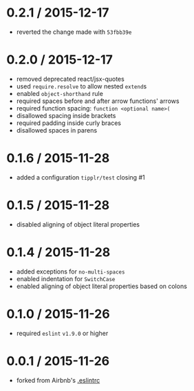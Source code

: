 0.2.1 / 2015-12-17
==================
 - reverted the change made with `53fbb39e`

0.2.0 / 2015-12-17
==================
 - removed deprecated react/jsx-quotes
 - used `require.resolve` to allow nested `extend`s
 - enabled `object-shorthand` rule
 - required spaces before and after arrow functions' arrows
 - required function spacing: `function <optional name>(`
 - disallowed spacing inside brackets
 - required padding inside curly braces
 - disallowed spaces in parens

0.1.6 / 2015-11-28
==================
 - added a configuration `tipplr/test` closing #1

0.1.5 / 2015-11-28
==================
 - disabled aligning of object literal properties

0.1.4 / 2015-11-28
==================
 - added exceptions for `no-multi-spaces`
 - enabled indentation for `SwitchCase`
 - enabled aligning of object literal properties based on colons

0.1.0 / 2015-11-26
==================
 - required `eslint` `v1.9.0` or higher

0.0.1 / 2015-11-26
==================
 - forked from Airbnb's [.eslintrc](https://github.com/airbnb/javascript/tree/master/packages/eslint-config-airbnb)

